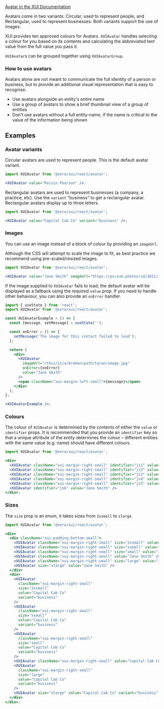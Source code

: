 <div class="xui-margin-vertical">
		<a href="../section-components-identifiers-avatar.html" isDocLink>Avatar in the XUI Documentation</a>
</div>

Avatars come in two variants: Circular, used to represent people, and Rectangular, used to represent businesses. Both variants support the use of images.

XUI provides ten approved colours for Avatars. `XUIAvatar` handles selecting a colour for you based on its contents and calculating the abbreviated text value from the full value you pass it.

`XUIAvatar`s can be grouped together using `XUIAvatarGroup`.

### How to use avatars

Avatars alone are not meant to communicate the full identity of a person or business, but to provide an additional visual representation that is easy to recognise.

- Use avatars alongside an entity's entire name
- Use a group of avatars to show a brief thumbnail view of a group of entities
- Don't use avatars without a full entity-name, if the name is critical to the value of the information being shown

## Examples

### Avatar variants

Circular avatars are used to represent people. This is the default avatar variant.

```jsx harmony
import XUIAvatar from '@xero/xui/react/avatar';

<XUIAvatar value="Roisin Pearson" />;
```

Rectangular avatars are used to represent businesses (a company, a practice, etc). Use the `variant` "business" to get a rectangular avatar. Rectangular avatars display up to three letters.

```jsx harmony
import XUIAvatar from '@xero/xui/react/avatar';

<XUIAvatar value="Capital Cab Co" variant="business" />;
```

### Images

You can use an image instead of a block of colour by providing an `imageUrl`.

Although the CSS will attempt to scale the image to fit, as best practice we recommend using pre-scaled/resized images.

```jsx harmony
import XUIAvatar from '@xero/xui/react/avatar';

<XUIAvatar value="Jane Smith" imageUrl="https://picsum.photos/id/1011/100/100" />;
```

If the image supplied to `XUIAvatar` fails to load, the default avatar will be displayed as a fallback using the required `value` prop. If you need to handle other behaviour, you can also provide an `onError` handler.

```jsx harmony
import { useState } from 'react';
import XUIAvatar from '@xero/xui/react/avatar';

const XUIAvatarExample = () => {
  const [message, setMessage] = useState('');

  const onError = () => {
    setMessage('The image for this contact failed to load');
  };

  return (
    <div>
      <XUIAvatar
        imageUrl="/this/is/a/broken/path/to/an/image.jpg"
        onError={onError}
        value="Jane Smith"
      />
      <span className="xui-margin-left-small">{message}</span>
    </div>
  );
};

<XUIAvatarExample />;
```

### Colours

The colour of `XUIAvatar` is determined by the contents of either the `value` or `identifier` props. It is recommended that you provide an `identifier` key so that a unique attribute of the entity determines the colour – different entities with the same value (e.g. name) should have different colours.

```jsx harmony
import XUIAvatar from '@xero/xui/react/avatar';

<div>
  <XUIAvatar className="xui-margin-right-small" identifier="js1" value="Jane Smith" />
  <XUIAvatar className="xui-margin-right-small" identifier="js2" value="Jane Smith" />
  <XUIAvatar className="xui-margin-right-small" identifier="js3" value="Jane Smith" />
  <XUIAvatar className="xui-margin-right-small" identifier="js4" value="Jane Smith" />
  <XUIAvatar className="xui-margin-right-small" identifier="js5" value="Jane Smith" />
  <XUIAvatar identifier="js6" value="Jane Smith" />
</div>;
```

### Sizes

The `size` prop is an enum, it takes sizes from `2xsmall` to `xlarge`.

```jsx harmony
import XUIAvatar from '@xero/xui/react/avatar';

<div>
  <div className="xui-padding-bottom-small">
    <XUIAvatar className="xui-margin-right-small" size="2xsmall" value="Jane Smith" />
    <XUIAvatar className="xui-margin-right-small" size="xsmall" value="Jane Smith" />
    <XUIAvatar className="xui-margin-right-small" size="small" value="Jane Smith" />
    <XUIAvatar className="xui-margin-right-small" value="Jane Smith" />
    <XUIAvatar className="xui-margin-right-small" size="large" value="Jane Smith" />
    <XUIAvatar size="xlarge" value="Jane Smith" />
  </div>
  <div>
    <XUIAvatar
      className="xui-margin-right-small"
      size="2xsmall"
      value="Capital Cab Co"
      variant="business"
    />
    <XUIAvatar
      className="xui-margin-right-small"
      size="xsmall"
      value="Capital Cab Co"
      variant="business"
    />
    <XUIAvatar
      className="xui-margin-right-small"
      size="small"
      value="Capital Cab Co"
      variant="business"
    />
    <XUIAvatar className="xui-margin-right-small" value="Capital Cab Co" variant="business" />
    <XUIAvatar
      className="xui-margin-right-small"
      size="large"
      value="Capital Cab Co"
      variant="business"
    />
    <XUIAvatar size="xlarge" value="Capital Cab Co" variant="business" />
  </div>
</div>;
```
